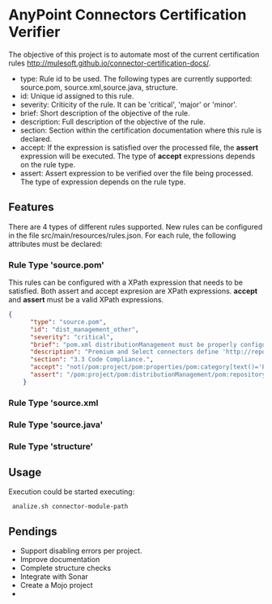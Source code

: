 # AnyPoint Connectors Certification Verifier

The objective of this project is to automate most of the current certification rules
http://mulesoft.github.io/connector-certification-docs/.

* type: Rule id to be used. The following types are currently supported: source.pom, source.xml,source.java, structure.
* id: Unique id assigned to this rule.
* severity: Criticity of the rule. It can be 'critical', 'major' or 'minor'.
* brief: Short description of the objective of the rule. 
* description: Full description of the objective of the rule.
* section: Section within the certification documentation where this rule is declared.
* accept: If the expression is satisfied over the processed file, the **assert** expression will be executed. The type of **accept** expressions depends on the rule type. 
* assert: Assert expression to be verified over the file being processed. The type of expression depends on the rule type.
 
## Features

There are 4 types of different rules supported. New rules can be configured in the file src/main/resources/rules.json. For each rule, the following attributes must be declared:

### Rule Type 'source.pom'

This rules can be configured with a XPath expression that needs to be satisfied. Both assert and accept expresion are XPath expressions. **accept** and **assert**  must be a valid XPath expressions.

```json
{
      "type": "source.pom",
      "id": "dist_management_other",
      "severity": "critical",
      "brief": "pom.xml distributionManagement must be properly configured.",
      "description": "Premium and Select connectors define 'http://repository-master.mulesoft.org/releases/' as repository.",
      "section": "3.3 Code Compliance.",
      "accept": "not(/pom:project/pom:properties/pom:category[text()='Premium' or text()='Select'])",
      "assert": "/pom:project/pom:distributionManagement/pom:repository/pom:id[text()='mulesoft-releases'] and /pom:project/pom:distributionManagement/pom:repository/pom:url[text()='http://repository-master.mulesoft.org/releases/']"
    }
```

### Rule Type 'source.xml

### Rule Type 'source.java'

### Rule Type 'structure'


## Usage

Execution could be started executing:

```
 analize.sh connector-module-path
```

## Pendings

* Support disabling errors per project. 
* Improve documentation
* Complete structure checks
* Integrate with Sonar 
* Create a Mojo project
* 


